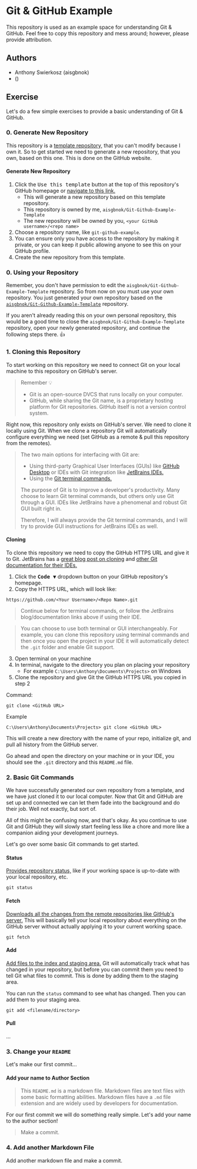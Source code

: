 # Git & GitHub Example

This repository is used as an example space for understanding Git & GitHub. Feel free to copy this
repository and mess around; however, please provide attribution.

## Authors

- Anthony Swierkosz (aisgbnok)
- <name> (<GitHub username>)

## Exercise

Let's do a few simple exercises to provide a basic understanding of Git & GitHub.

### 0. Generate New Repository

This repository is
a [template repository,](https://docs.github.com/repositories/creating-and-managing-repositories/creating-a-repository-from-a-template)
that you can't modify because I own it. So to get started we need to generate a new repository, that
you own, based on this one. This is done on the GitHub website.

#### Generate New Repository

1. Click the <kbd>Use this template</kbd> button at the top of this repository's GitHub homepage
   or [navigate to this link.](https://github.com/aisgbnok/Git-Github-Example-Template/generate)
    - This will generate a new repository based on this template repository.
    - This repository is owned by me, `aisgbnok/Git-Github-Example-Template`
    - The new repository will be owned by you, `<your GitHub username>/<repo name> `
2. Choose a repository name, like `git-github-example`.
3. You can ensure only you have access to the repository by making it private, or you can keep it
   public allowing anyone to see this on your GitHub profile.
4. Create the new repository from this template.

### 0. Using your Repository

Remember, you don't have permission to edit the `aisgbnok/Git-Github-Example-Template` repository.
So from now on you must use your own repository. You just generated your own repository based on
the [`aisgbnok/Git-Github-Example-Template`](https://github.com/aisgbnok/Git-Github-Example-Template)
repository.

If you aren't already reading this on your own personal repository, this would be a good time to
close the `aisgbnok/Git-Github-Example-Template` repository, open your newly generated repository,
and continue the following steps there. 👍

### 1. Cloning this Repository

To start working on this repository we need to connect Git on your local machine to this repository
on GitHub's server.

> Remember 💡
>
> - Git is an open-source DVCS that runs locally on your computer.
> - GitHub, while sharing the Git name, is a proprietary hosting platform for Git repositories. GitHub itself is not a version control system.

Right now, this repository only exists on GitHub's server. We need to clone it locally using Git.
When we clone a repository Git will automatically configure everything we need (set GitHub as a
remote & pull this repository from the remotes).

> The two main options for interfacing with Git are:
>
> - Using third-party Graphical User Interfaces (GUIs) like [GitHub Desktop](https://desktop.github.com/) or IDEs with Git integration like [JetBrains IDEs.](https://www.jetbrains.com/)
> - Using the [Git terminal commands.](https://git-scm.com/docs/git)
>
> The purpose of Git is to improve a developer's productivity. Many choose to learn Git terminal
> commands, but others only use Git through a GUI. IDEs like JetBrains have a phenomenal and robust
> Git GUI built right in.
>
> Therefore, I will always provide the Git terminal commands, and I will try to provide GUI
> instructions for JetBrains IDEs as well.

#### Cloning

To clone this repository we need to copy the GitHub HTTPS URL and give it to Git. JetBrains has
a [great blog post on cloning](https://blog.jetbrains.com/idea/2020/10/clone-a-project-from-github/)
and [other Git documentation for their IDEs.](https://www.jetbrains.com/help/idea/set-up-a-git-repository.html)

1. Click the <kbd>**Code** ▼</kbd> dropdown button on your GitHub repository's homepage.
2. Copy the HTTPS URL, which will look like:

```
https://github.com/<Your Username>/<Repo Name>.git
```

> Continue below for terminal commands, or follow the JetBrains blog/documentation links above if using their IDE.

> You can choose to use both terminal or GUI interchangeably. For example, you can clone this repository using terminal commands and then once you open the project in your IDE it will automatically detect the `.git` folder and enable Git support.

3. Open terminal on your machine
4. In terminal, navigate to the directory you plan on placing your repository
    - For example `C:\Users\Anthony\Documents\Projects>` on Windows
5. Clone the repository and give Git the GitHub HTTPS URL you copied in step 2

Command:

```
git clone <GitHub URL>
```

Example

```
C:\Users\Anthony\Documents\Projects> git clone <GitHub URL>
```

This will create a new directory with the name of your repo, initialize git, and pull all history
from the GitHub server.

Go ahead and open the directory on your machine or in your IDE, you should see the `.git` directory
and this `README.md` file.

### 2. Basic Git Commands

We have successfully generated our own repository from a template, and we have just cloned it to our
local computer. Now that Git and GitHub are set up and connected we can let them fade into the
background and do their job. Well not exactly, but sort of.

All of this might be confusing now, and that's okay. As you continue to use Git and GitHub they will
slowly start feeling less like a chore and more like a companion aiding your development journeys.

Let's go over some basic Git commands to get started.

#### Status

[Provides repository status,](https://git-scm.com/docs/git-status) like if your working space is
up-to-date with your local repository, etc.

```
git status
```

#### Fetch

[Downloads all the changes from the remote repositories like GitHub's server.](https://git-scm.com/docs/git-fetch)
This will basically tell your local repository about everything on the GitHub server without
actually applying it to your current working space.

```
git fetch
```

#### Add

[Add files to the index and staging area.](https://git-scm.com/docs/git-fetch) Git will
automatically track what has changed in your repository, but before you can commit them you need to
tell Git what files to commit. This is done by adding them to the staging area.

You can run the `status` command to see what has changed. Then you can add them to your staging
area.

```
git add <filename/directory>
```

#### Pull

...

### 3. Change your `README`

Let's make our first commit...

#### Add your name to Author Section

> This `README.md` is a markdown file. Markdown files are text files with some basic formatting
> abilities. Markdown files have a `.md` file extension and are widely used by developers for
> documentation.

For our first commit we will do something really simple. Let's add your name to the author section!




> Make a commit.

### 4. Add another Markdown File

Add another markdown file and make a commit.